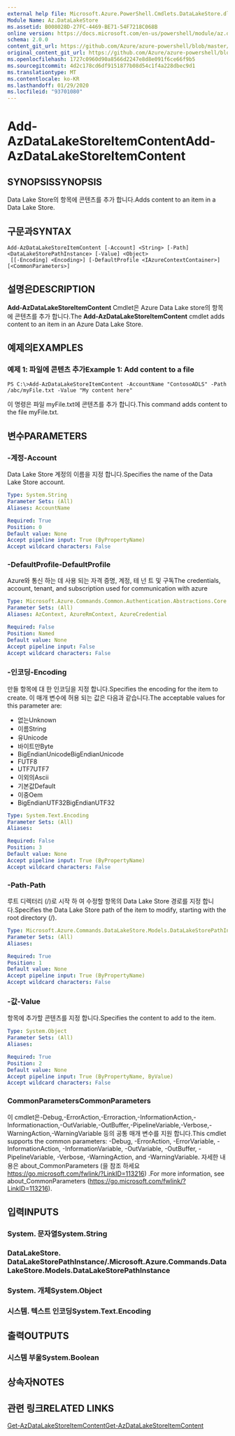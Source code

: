 ```yaml
---
external help file: Microsoft.Azure.PowerShell.Cmdlets.DataLakeStore.dll-Help.xml
Module Name: Az.DataLakeStore
ms.assetid: B008028D-27FC-4469-BE71-54F7218C068B
online version: https://docs.microsoft.com/en-us/powershell/module/az.datalakestore/add-azdatalakestoreitemcontent
schema: 2.0.0
content_git_url: https://github.com/Azure/azure-powershell/blob/master/src/DataLakeStore/DataLakeStore/help/Add-AzDataLakeStoreItemContent.md
original_content_git_url: https://github.com/Azure/azure-powershell/blob/master/src/DataLakeStore/DataLakeStore/help/Add-AzDataLakeStoreItemContent.md
ms.openlocfilehash: 1727c0960d90a8566d2247e8d8e091f6ce66f9b5
ms.sourcegitcommit: 4d2c178cd6df9151877b08d54c1f4a228dbec9d1
ms.translationtype: MT
ms.contentlocale: ko-KR
ms.lasthandoff: 01/29/2020
ms.locfileid: "93701080"
---
```

# <span data-ttu-id="cb267-101">Add-AzDataLakeStoreItemContent</span><span class="sxs-lookup"><span data-stu-id="cb267-101">Add-AzDataLakeStoreItemContent</span></span>

## <span data-ttu-id="cb267-102">SYNOPSIS</span><span class="sxs-lookup"><span data-stu-id="cb267-102">SYNOPSIS</span></span>
<span data-ttu-id="cb267-103">Data Lake Store의 항목에 콘텐츠를 추가 합니다.</span><span class="sxs-lookup"><span data-stu-id="cb267-103">Adds content to an item in a Data Lake Store.</span></span>

## <span data-ttu-id="cb267-104">구문과</span><span class="sxs-lookup"><span data-stu-id="cb267-104">SYNTAX</span></span>

```
Add-AzDataLakeStoreItemContent [-Account] <String> [-Path] <DataLakeStorePathInstance> [-Value] <Object>
 [[-Encoding] <Encoding>] [-DefaultProfile <IAzureContextContainer>] [<CommonParameters>]
```

## <span data-ttu-id="cb267-105">설명은</span><span class="sxs-lookup"><span data-stu-id="cb267-105">DESCRIPTION</span></span>
<span data-ttu-id="cb267-106">**Add-AzDataLakeStoreItemContent** Cmdlet은 Azure Data Lake store의 항목에 콘텐츠를 추가 합니다.</span><span class="sxs-lookup"><span data-stu-id="cb267-106">The **Add-AzDataLakeStoreItemContent** cmdlet adds content to an item in an Azure Data Lake Store.</span></span>

## <span data-ttu-id="cb267-107">예제의</span><span class="sxs-lookup"><span data-stu-id="cb267-107">EXAMPLES</span></span>

### <span data-ttu-id="cb267-108">예제 1: 파일에 콘텐츠 추가</span><span class="sxs-lookup"><span data-stu-id="cb267-108">Example 1: Add content to a file</span></span>
```
PS C:\>Add-AzDataLakeStoreItemContent -AccountName "ContosoADLS" -Path /abc/myFile.txt -Value "My content here"
```

<span data-ttu-id="cb267-109">이 명령은 파일 myFile.txt에 콘텐츠를 추가 합니다.</span><span class="sxs-lookup"><span data-stu-id="cb267-109">This command adds content to the file myFile.txt.</span></span>

## <span data-ttu-id="cb267-110">변수</span><span class="sxs-lookup"><span data-stu-id="cb267-110">PARAMETERS</span></span>

### <span data-ttu-id="cb267-111">-계정</span><span class="sxs-lookup"><span data-stu-id="cb267-111">-Account</span></span>
<span data-ttu-id="cb267-112">Data Lake Store 계정의 이름을 지정 합니다.</span><span class="sxs-lookup"><span data-stu-id="cb267-112">Specifies the name of the Data Lake Store account.</span></span>

```yaml
Type: System.String
Parameter Sets: (All)
Aliases: AccountName

Required: True
Position: 0
Default value: None
Accept pipeline input: True (ByPropertyName)
Accept wildcard characters: False
```

### <span data-ttu-id="cb267-113">-DefaultProfile</span><span class="sxs-lookup"><span data-stu-id="cb267-113">-DefaultProfile</span></span>
<span data-ttu-id="cb267-114">Azure와 통신 하는 데 사용 되는 자격 증명, 계정, 테 넌 트 및 구독</span><span class="sxs-lookup"><span data-stu-id="cb267-114">The credentials, account, tenant, and subscription used for communication with azure</span></span>

```yaml
Type: Microsoft.Azure.Commands.Common.Authentication.Abstractions.Core.IAzureContextContainer
Parameter Sets: (All)
Aliases: AzContext, AzureRmContext, AzureCredential

Required: False
Position: Named
Default value: None
Accept pipeline input: False
Accept wildcard characters: False
```

### <span data-ttu-id="cb267-115">-인코딩</span><span class="sxs-lookup"><span data-stu-id="cb267-115">-Encoding</span></span>
<span data-ttu-id="cb267-116">만들 항목에 대 한 인코딩을 지정 합니다.</span><span class="sxs-lookup"><span data-stu-id="cb267-116">Specifies the encoding for the item to create.</span></span>
<span data-ttu-id="cb267-117">이 매개 변수에 허용 되는 값은 다음과 같습니다.</span><span class="sxs-lookup"><span data-stu-id="cb267-117">The acceptable values for this parameter are:</span></span>
- <span data-ttu-id="cb267-118">없는</span><span class="sxs-lookup"><span data-stu-id="cb267-118">Unknown</span></span>
- <span data-ttu-id="cb267-119">이름</span><span class="sxs-lookup"><span data-stu-id="cb267-119">String</span></span>
- <span data-ttu-id="cb267-120">유</span><span class="sxs-lookup"><span data-stu-id="cb267-120">Unicode</span></span>
- <span data-ttu-id="cb267-121">바이트만</span><span class="sxs-lookup"><span data-stu-id="cb267-121">Byte</span></span>
- <span data-ttu-id="cb267-122">BigEndianUnicode</span><span class="sxs-lookup"><span data-stu-id="cb267-122">BigEndianUnicode</span></span>
- <span data-ttu-id="cb267-123">F</span><span class="sxs-lookup"><span data-stu-id="cb267-123">UTF8</span></span>
- <span data-ttu-id="cb267-124">UTF7</span><span class="sxs-lookup"><span data-stu-id="cb267-124">UTF7</span></span>
- <span data-ttu-id="cb267-125">이외의</span><span class="sxs-lookup"><span data-stu-id="cb267-125">Ascii</span></span>
- <span data-ttu-id="cb267-126">기본값</span><span class="sxs-lookup"><span data-stu-id="cb267-126">Default</span></span>
- <span data-ttu-id="cb267-127">이중</span><span class="sxs-lookup"><span data-stu-id="cb267-127">Oem</span></span>
- <span data-ttu-id="cb267-128">BigEndianUTF32</span><span class="sxs-lookup"><span data-stu-id="cb267-128">BigEndianUTF32</span></span>

```yaml
Type: System.Text.Encoding
Parameter Sets: (All)
Aliases:

Required: False
Position: 3
Default value: None
Accept pipeline input: True (ByPropertyName)
Accept wildcard characters: False
```

### <span data-ttu-id="cb267-129">-Path</span><span class="sxs-lookup"><span data-stu-id="cb267-129">-Path</span></span>
<span data-ttu-id="cb267-130">루트 디렉터리 (/)로 시작 하 여 수정할 항목의 Data Lake Store 경로를 지정 합니다.</span><span class="sxs-lookup"><span data-stu-id="cb267-130">Specifies the Data Lake Store path of the item to modify, starting with the root directory (/).</span></span>

```yaml
Type: Microsoft.Azure.Commands.DataLakeStore.Models.DataLakeStorePathInstance
Parameter Sets: (All)
Aliases:

Required: True
Position: 1
Default value: None
Accept pipeline input: True (ByPropertyName)
Accept wildcard characters: False
```

### <span data-ttu-id="cb267-131">-값</span><span class="sxs-lookup"><span data-stu-id="cb267-131">-Value</span></span>
<span data-ttu-id="cb267-132">항목에 추가할 콘텐츠를 지정 합니다.</span><span class="sxs-lookup"><span data-stu-id="cb267-132">Specifies the content to add to the item.</span></span>

```yaml
Type: System.Object
Parameter Sets: (All)
Aliases:

Required: True
Position: 2
Default value: None
Accept pipeline input: True (ByPropertyName, ByValue)
Accept wildcard characters: False
```

### <span data-ttu-id="cb267-133">CommonParameters</span><span class="sxs-lookup"><span data-stu-id="cb267-133">CommonParameters</span></span>
<span data-ttu-id="cb267-134">이 cmdlet은-Debug,-ErrorAction,-Erroraction,-InformationAction,-Informationaction,-OutVariable,-OutBuffer,-PipelineVariable,-Verbose,-WarningAction,-WarningVariable 등의 공통 매개 변수를 지원 합니다.</span><span class="sxs-lookup"><span data-stu-id="cb267-134">This cmdlet supports the common parameters: -Debug, -ErrorAction, -ErrorVariable, -InformationAction, -InformationVariable, -OutVariable, -OutBuffer, -PipelineVariable, -Verbose, -WarningAction, and -WarningVariable.</span></span> <span data-ttu-id="cb267-135">자세한 내용은 about_CommonParameters (을 참조 하세요 https://go.microsoft.com/fwlink/?LinkID=113216) .</span><span class="sxs-lookup"><span data-stu-id="cb267-135">For more information, see about_CommonParameters (https://go.microsoft.com/fwlink/?LinkID=113216).</span></span>

## <span data-ttu-id="cb267-136">입력</span><span class="sxs-lookup"><span data-stu-id="cb267-136">INPUTS</span></span>

### <span data-ttu-id="cb267-137">System. 문자열</span><span class="sxs-lookup"><span data-stu-id="cb267-137">System.String</span></span>

### <span data-ttu-id="cb267-138">DataLakeStore. DataLakeStorePathInstance/.</span><span class="sxs-lookup"><span data-stu-id="cb267-138">Microsoft.Azure.Commands.DataLakeStore.Models.DataLakeStorePathInstance</span></span>

### <span data-ttu-id="cb267-139">System. 개체</span><span class="sxs-lookup"><span data-stu-id="cb267-139">System.Object</span></span>

### <span data-ttu-id="cb267-140">시스템. 텍스트 인코딩</span><span class="sxs-lookup"><span data-stu-id="cb267-140">System.Text.Encoding</span></span>

## <span data-ttu-id="cb267-141">출력</span><span class="sxs-lookup"><span data-stu-id="cb267-141">OUTPUTS</span></span>

### <span data-ttu-id="cb267-142">시스템 부울</span><span class="sxs-lookup"><span data-stu-id="cb267-142">System.Boolean</span></span>

## <span data-ttu-id="cb267-143">상속자</span><span class="sxs-lookup"><span data-stu-id="cb267-143">NOTES</span></span>

## <span data-ttu-id="cb267-144">관련 링크</span><span class="sxs-lookup"><span data-stu-id="cb267-144">RELATED LINKS</span></span>

[<span data-ttu-id="cb267-145">Get-AzDataLakeStoreItemContent</span><span class="sxs-lookup"><span data-stu-id="cb267-145">Get-AzDataLakeStoreItemContent</span></span>](./Get-AzDataLakeStoreItemContent.md)


